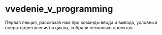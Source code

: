 # vvedenie_v_programming
Первая лекция, рассказал нам про команды ввода и вывода, условный оператор(ветвления) и циклы, собрали несколько проектов.
